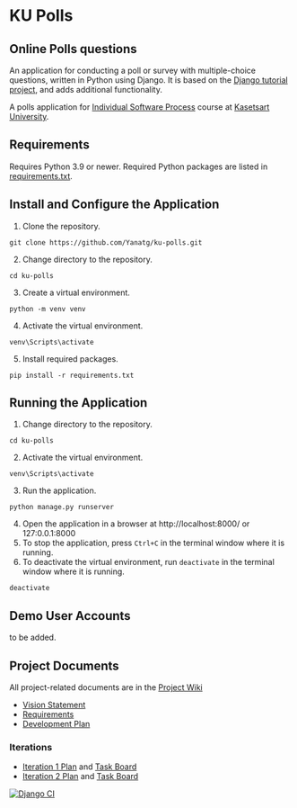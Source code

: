 # KU Polls
## Online Polls questions

An application for conducting a poll or survey with multiple-choice questions, written in Python using Django. It is based on the [Django tutorial project][django-tutorial], and adds additional functionality.

A polls application for [Individual Software Process](https://cpske.github.io/ISP) course at [Kasetsart University](https://ku.ac.th).

## Requirements

Requires Python 3.9 or newer.  Required Python packages are listed in [requirements.txt](./requirements.txt).

## Install and Configure the Application

1. Clone the repository.
```
git clone https://github.com/Yanatg/ku-polls.git
```
2. Change directory to the repository.
```
cd ku-polls
```
3. Create a virtual environment.
```
python -m venv venv
```
4. Activate the virtual environment.
```
venv\Scripts\activate
```
5. Install required packages.
```
pip install -r requirements.txt
```


## Running the Application

1. Change directory to the repository.
```
cd ku-polls
```
2. Activate the virtual environment.
```
venv\Scripts\activate
```
3. Run the application.
```
python manage.py runserver
```
4. Open the application in a browser at http://localhost:8000/ or 127:0.0.1:8000
5. To stop the application, press `Ctrl+C` in the terminal window where it is running.
6. To deactivate the virtual environment, run `deactivate` in the terminal window where it is running.
```
deactivate
```

## Demo User Accounts

to be added.

## Project Documents

All project-related documents are in the [Project Wiki](../../wiki/Home)

- [Vision Statement](../../wiki/Vision%20Statement)
- [Requirements](../../wiki/Requirements)
- [Development Plan](../../wiki/Development%20Plan)

### Iterations
- [Iteration 1 Plan](../../wiki/Iteration%201%20Plan) and [Task Board](https://github.com/users/Yanatg/projects/1/views/2?filterQuery=iteration+1)
- [Iteration 2 Plan](../../wiki/Iteration%202%20Plan) and [Task Board](https://github.com/users/Yanatg/projects/1/views/3?filterQuery=iteration+2)

[![Django CI](https://github.com/Yanatg/ku-polls/actions/workflows/django.yml/badge.svg?branch=main)](https://github.com/Yanatg/ku-polls/actions/workflows/django.yml)

[django-tutorial]: https://docs.djangoproject.com/en/3.1/intro/tutorial01/
